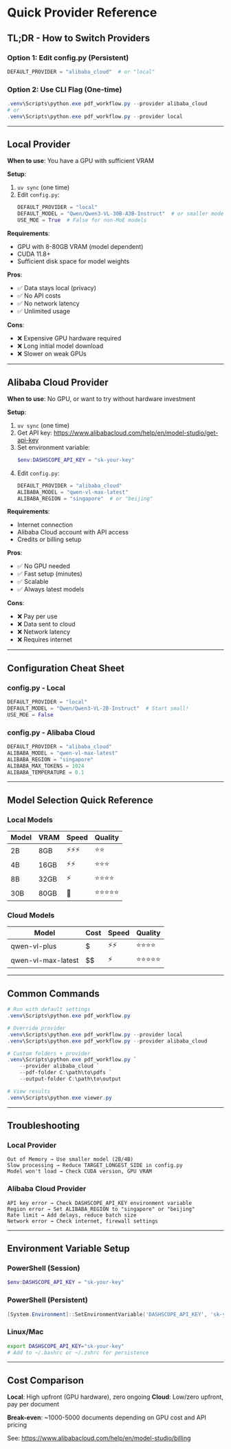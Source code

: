 # Quick Provider Reference

## TL;DR - How to Switch Providers

### Option 1: Edit config.py (Persistent)
```python
DEFAULT_PROVIDER = "alibaba_cloud"  # or "local"
```

### Option 2: Use CLI Flag (One-time)
```powershell
.venv\Scripts\python.exe pdf_workflow.py --provider alibaba_cloud
# or
.venv\Scripts\python.exe pdf_workflow.py --provider local
```

---

## Local Provider

**When to use**: You have a GPU with sufficient VRAM

**Setup**:
1. `uv sync` (one time)
2. Edit `config.py`:
   ```python
   DEFAULT_PROVIDER = "local"
   DEFAULT_MODEL = "Qwen/Qwen3-VL-30B-A3B-Instruct"  # or smaller model
   USE_MOE = True  # False for non-MoE models
   ```

**Requirements**:
- GPU with 8-80GB VRAM (model dependent)
- CUDA 11.8+
- Sufficient disk space for model weights

**Pros**:
- ✅ Data stays local (privacy)
- ✅ No API costs
- ✅ No network latency
- ✅ Unlimited usage

**Cons**:
- ❌ Expensive GPU hardware required
- ❌ Long initial model download
- ❌ Slower on weak GPUs

---

## Alibaba Cloud Provider

**When to use**: No GPU, or want to try without hardware investment

**Setup**:
1. `uv sync` (one time)
2. Get API key: https://www.alibabacloud.com/help/en/model-studio/get-api-key
3. Set environment variable:
   ```powershell
   $env:DASHSCOPE_API_KEY = "sk-your-key"
   ```
4. Edit `config.py`:
   ```python
   DEFAULT_PROVIDER = "alibaba_cloud"
   ALIBABA_MODEL = "qwen-vl-max-latest"
   ALIBABA_REGION = "singapore"  # or "beijing"
   ```

**Requirements**:
- Internet connection
- Alibaba Cloud account with API access
- Credits or billing setup

**Pros**:
- ✅ No GPU needed
- ✅ Fast setup (minutes)
- ✅ Scalable
- ✅ Always latest models

**Cons**:
- ❌ Pay per use
- ❌ Data sent to cloud
- ❌ Network latency
- ❌ Requires internet

---

## Configuration Cheat Sheet

### config.py - Local
```python
DEFAULT_PROVIDER = "local"
DEFAULT_MODEL = "Qwen/Qwen3-VL-2B-Instruct"  # Start small!
USE_MOE = False
```

### config.py - Alibaba Cloud
```python
DEFAULT_PROVIDER = "alibaba_cloud"
ALIBABA_MODEL = "qwen-vl-max-latest"
ALIBABA_REGION = "singapore"
ALIBABA_MAX_TOKENS = 1024
ALIBABA_TEMPERATURE = 0.1
```

---

## Model Selection Quick Reference

### Local Models
| Model | VRAM | Speed | Quality |
|-------|------|-------|---------|
| 2B | 8GB | ⚡⚡⚡ | ⭐⭐ |
| 4B | 16GB | ⚡⚡ | ⭐⭐⭐ |
| 8B | 32GB | ⚡ | ⭐⭐⭐⭐ |
| 30B | 80GB | 🐌 | ⭐⭐⭐⭐⭐ |

### Cloud Models
| Model | Cost | Speed | Quality |
|-------|------|-------|---------|
| qwen-vl-plus | $ | ⚡⚡ | ⭐⭐⭐⭐ |
| qwen-vl-max-latest | $$ | ⚡ | ⭐⭐⭐⭐⭐ |

---

## Common Commands

```powershell
# Run with default settings
.venv\Scripts\python.exe pdf_workflow.py

# Override provider
.venv\Scripts\python.exe pdf_workflow.py --provider local
.venv\Scripts\python.exe pdf_workflow.py --provider alibaba_cloud

# Custom folders + provider
.venv\Scripts\python.exe pdf_workflow.py `
    --provider alibaba_cloud `
    --pdf-folder C:\path\to\pdfs `
    --output-folder C:\path\to\output

# View results
.venv\Scripts\python.exe viewer.py
```

---

## Troubleshooting

### Local Provider
```
Out of Memory → Use smaller model (2B/4B)
Slow processing → Reduce TARGET_LONGEST_SIDE in config.py
Model won't load → Check CUDA version, GPU VRAM
```

### Alibaba Cloud Provider
```
API key error → Check DASHSCOPE_API_KEY environment variable
Region error → Set ALIBABA_REGION to "singapore" or "beijing"
Rate limit → Add delays, reduce batch size
Network error → Check internet, firewall settings
```

---

## Environment Variable Setup

### PowerShell (Session)
```powershell
$env:DASHSCOPE_API_KEY = "sk-your-key"
```

### PowerShell (Persistent)
```powershell
[System.Environment]::SetEnvironmentVariable('DASHSCOPE_API_KEY', 'sk-your-key', 'User')
```

### Linux/Mac
```bash
export DASHSCOPE_API_KEY="sk-your-key"
# Add to ~/.bashrc or ~/.zshrc for persistence
```

---

## Cost Comparison

**Local**: High upfront (GPU hardware), zero ongoing
**Cloud**: Low/zero upfront, pay per document

**Break-even**: ~1000-5000 documents depending on GPU cost and API pricing

See: https://www.alibabacloud.com/help/en/model-studio/billing
